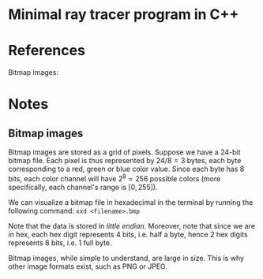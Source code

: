 # Minimal ray tracer program in C++
# References
Bitmap images: 

# Notes
## Bitmap images
Bitmap images are stored as a grid of pixels. Suppose we have a $24$-bit bitmap file. Each pixel is thus represented by $24/8=3$ bytes, each byte corresponding to a red, green or blue color value. Since each byte has $8$ bits, each color channel will have $2^8=256$ possible colors (more specifically, each channel's range is $[0,255]$). 

We can visualize a bitmap file in hexadecimal in the terminal by running the following command:
```xxd <filename>.bmp```

Note that the data is stored in *little endian*. Moreover, note that since we are in hex, each hex digit represents $4$ bits, i.e. half a byte, hence $2$ hex digits represents $8$ bits, i.e. $1$ full byte. 

Bitmap images, while simple to understand, are large in size. This is why other image formats exist, such as PNG or JPEG. 